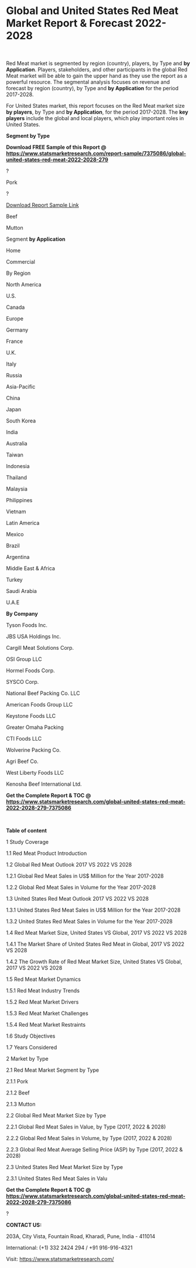 <h1>Global and United States Red Meat Market Report & Forecast 2022-2028</h1><br/><p>Red Meat market is segmented by region (country), players, by Type and <strong>by Application</strong>. Players, stakeholders, and other participants in the global Red Meat market will be able to gain the upper hand as they use the report as a powerful resource. The segmental analysis focuses on revenue and forecast by region (country), by Type and <strong>by Application</strong> for the period 2017-2028.</p>
 
 
 
 <p>For United States market, this report focuses on the Red Meat market size <strong>by players</strong>, by Type and <strong>by Application</strong>, for the period 2017-2028. The <strong>key players</strong> include the global and local players, which play important roles in United States.</p>
 
 
 
 <p><strong>Segment by Type</strong></p>
 
 
 
 <div><b>Download FREE Sample of this Report @ <a href="https://www.statsmarketresearch.com/download-free-sample/7375086/global-united-states-red-meat-2022-2028-279">https://www.statsmarketresearch.com/report-sample/7375086/global-united-states-red-meat-2022-2028-279</a></b></div>
 
 
 
 <p>? </p>
 
 
 
 <p>Pork</p>
 
 
 
 <p>? </p>
 
 
 
 <p><a href="https://www.statsmarketresearch.com/download-free-sample/7375086/global-united-states-red-meat-2022-2028-279">Download Report Sample Link</a></p>
 
 
 
 <p>Beef</p>
 
 
 
 <p>Mutton</p>
 
 
 
 <p>Segment <strong>by Application</strong></p>
 
 
 
 <p>Home</p>
 
 
 
 <p>Commercial</p>
 
 
 
 <p>By Region</p>
 
 
 
 <p>North America</p>
 
 
 
 <p>U.S.</p>
 
 
 
 <p>Canada</p>
 
 
 
 <p>Europe</p>
 
 
 
 <p>Germany</p>
 
 
 
 <p>France</p>
 
 
 
 <p>U.K.</p>
 
 
 
 <p>Italy</p>
 
 
 
 <p>Russia</p>
 
 
 
 <p>Asia-Pacific</p>
 
 
 
 <p>China</p>
 
 
 
 <p>Japan</p>
 
 
 
 <p>South Korea</p>
 
 
 
 <p>India</p>
 
 
 
 <p>Australia</p>
 
 
 
 <p>Taiwan</p>
 
 
 
 <p>Indonesia</p>
 
 
 
 <p>Thailand</p>
 
 
 
 <p>Malaysia</p>
 
 
 
 <p>Philippines</p>
 
 
 
 <p>Vietnam</p>
 
 
 
 <p>Latin America</p>
 
 
 
 <p>Mexico</p>
 
 
 
 <p>Brazil</p>
 
 
 
 <p>Argentina</p>
 
 
 
 <p>Middle East & Africa</p>
 
 
 
 <p>Turkey</p>
 
 
 
 <p>Saudi Arabia</p>
 
 
 
 <p>U.A.E</p>
 
 
 
 <p><strong>By Company</strong></p>
 
 
 
 <p>Tyson Foods Inc.</p>
 
 
 
 <p>JBS USA Holdings Inc.</p>
 
 
 
 <p>Cargill Meat Solutions Corp.</p>
 
 
 
 <p>OSI Group LLC</p>
 
 
 
 <p>Hormel Foods Corp.</p>
 
 
 
 <p>SYSCO Corp.</p>
 
 
 
 <p>National Beef Packing Co. LLC</p>
 
 
 
 <p>American Foods Group LLC</p>
 
 
 
 <p>Keystone Foods LLC</p>
 
 
 
 <p>Greater Omaha Packing</p>
 
 
 
 <p>CTI Foods LLC</p>
 
 
 
 <p>Wolverine Packing Co.</p>
 
 
 
 <p>Agri Beef Co.</p>
 
 
 
 <p>West Liberty Foods LLC</p>
 
 
 
 <p>Kenosha Beef International Ltd.</p>
 
 
 
 <div><b>Get the Complete Report & TOC @ <a href="https://www.statsmarketresearch.com/global-united-states-red-meat-2022-2028-279-7375086">https://www.statsmarketresearch.com/global-united-states-red-meat-2022-2028-279-7375086</a></b></div>
 
 
 
 <p><br />
 
 <b>Table of content</b></p>
 
 
 
 <p>1 Study Coverage<br />
 
 1.1 Red Meat Product Introduction<br />
 
 1.2 Global Red Meat Outlook 2017 VS 2022 VS 2028<br />
 
 1.2.1 Global Red Meat Sales in US$ Million for the Year 2017-2028<br />
 
 1.2.2 Global Red Meat Sales in Volume for the Year 2017-2028<br />
 
 1.3 United States Red Meat Outlook 2017 VS 2022 VS 2028<br />
 
 1.3.1 United States Red Meat Sales in US$ Million for the Year 2017-2028<br />
 
 1.3.2 United States Red Meat Sales in Volume for the Year 2017-2028<br />
 
 1.4 Red Meat Market Size, United States VS Global, 2017 VS 2022 VS 2028<br />
 
 1.4.1 The Market Share of United States Red Meat in Global, 2017 VS 2022 VS 2028<br />
 
 1.4.2 The Growth Rate of Red Meat Market Size, United States VS Global, 2017 VS 2022 VS 2028<br />
 
 1.5 Red Meat Market Dynamics<br />
 
 1.5.1 Red Meat Industry Trends<br />
 
 1.5.2 Red Meat Market Drivers<br />
 
 1.5.3 Red Meat Market Challenges<br />
 
 1.5.4 Red Meat Market Restraints<br />
 
 1.6 Study Objectives<br />
 
 1.7 Years Considered<br />
 
 2 Market by Type<br />
 
 2.1 Red Meat Market Segment by Type<br />
 
 2.1.1 Pork<br />
 
 2.1.2 Beef<br />
 
 2.1.3 Mutton<br />
 
 2.2 Global Red Meat Market Size by Type<br />
 
 2.2.1 Global Red Meat Sales in Value, by Type (2017, 2022 & 2028)<br />
 
 2.2.2 Global Red Meat Sales in Volume, by Type (2017, 2022 & 2028)<br />
 
 2.2.3 Global Red Meat Average Selling Price (ASP) by Type (2017, 2022 & 2028)<br />
 
 2.3 United States Red Meat Market Size by Type<br />
 
 2.3.1 United States Red Meat Sales in Valu</p>
 
 
 
 <div><b>Get the Complete Report & TOC @ <a href="https://www.statsmarketresearch.com/global-united-states-red-meat-2022-2028-279-7375086">https://www.statsmarketresearch.com/global-united-states-red-meat-2022-2028-279-7375086</a></b></div>
 
 
 
 <p>? </p>
 
 
 
 <p><b>CONTACT US:</b><br />
 
 203A, City Vista, Fountain Road, Kharadi, Pune, India - 411014<br />
 
 International: (+1) 332 2424 294 / +91 916-916-4321<br />
 
 Visit: <a href="https://www.statsmarketresearch.com/">https://www.statsmarketresearch.com/</a></p>